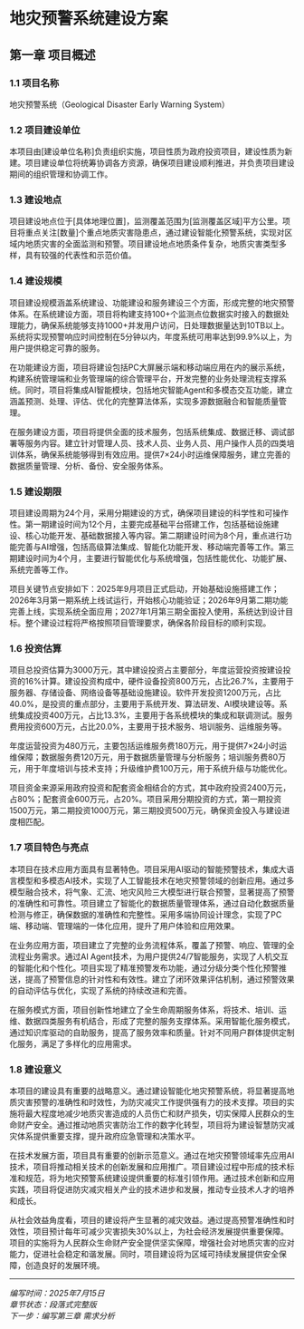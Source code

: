 # 地灾预警系统建设方案

## 第一章 项目概述

### 1.1 项目名称
地灾预警系统（Geological Disaster Early Warning System）

### 1.2 项目建设单位
本项目由[建设单位名称]负责组织实施，项目性质为政府投资项目，建设性质为新建。项目建设单位将统筹协调各方资源，确保项目建设顺利推进，并负责项目建设期间的组织管理和协调工作。

### 1.3 建设地点
项目建设地点位于[具体地理位置]，监测覆盖范围为[监测覆盖区域]平方公里。项目将重点关注[数量]个重点地质灾害隐患点，通过建设智能化预警系统，实现对区域内地质灾害的全面监测和预警。项目建设地点地质条件复杂，地质灾害类型多样，具有较强的代表性和示范价值。

### 1.4 建设规模

项目建设规模涵盖系统建设、功能建设和服务建设三个方面，形成完整的地灾预警体系。在系统建设方面，项目将构建支持100+个监测点位数据实时接入的数据处理能力，确保系统能够支持1000+并发用户访问，日处理数据量达到10TB以上。系统将实现预警响应时间控制在5分钟以内，年度系统可用率达到99.9%以上，为用户提供稳定可靠的服务。

在功能建设方面，项目将建设包括PC大屏展示端和移动端应用在内的展示系统，构建系统管理端和业务管理端的综合管理平台，开发完整的业务处理流程支撑系统。同时，项目将集成AI智能模块，包括地灾智能Agent和多模态交互功能，建立涵盖预测、处理、评估、优化的完整算法体系，实现多源数据融合和智能质量管理。

在服务建设方面，项目将提供全面的技术服务，包括系统集成、数据迁移、调试部署等服务内容。建立针对管理人员、技术人员、业务人员、用户操作人员的四类培训体系，确保系统能够得到有效应用。提供7×24小时运维保障服务，建立完善的数据质量管理、分析、备份、安全服务体系。

### 1.5 建设期限
项目建设周期为24个月，采用分期建设的方式，确保项目建设的科学性和可操作性。第一期建设时间为12个月，主要完成基础平台搭建工作，包括基础设施建设、核心功能开发、基础数据接入等内容。第二期建设时间为8个月，重点进行功能完善与AI增强，包括高级算法集成、智能化功能开发、移动端完善等工作。第三期建设时间为4个月，主要进行智能优化与系统增强，包括性能优化、功能扩展、系统完善等工作。

项目关键节点安排如下：2025年9月项目正式启动，开始基础设施搭建工作；2026年3月第一期系统上线试运行，开始核心功能验证；2026年9月第二期功能完善上线，实现系统全面应用；2027年1月第三期全面投入使用，系统达到设计目标。整个建设过程将严格按照项目管理要求，确保各阶段目标的顺利实现。

### 1.6 投资估算

项目总投资估算为3000万元，其中建设投资占主要部分，年度运营投资按建设投资的16%计算。建设投资构成中，硬件设备投资800万元，占比26.7%，主要用于服务器、存储设备、网络设备等基础设施建设。软件开发投资1200万元，占比40.0%，是投资的重点部分，主要用于系统开发、算法研发、AI模块建设等。系统集成投资400万元，占比13.3%，主要用于各系统模块的集成和联调测试。服务费用投资600万元，占比20.0%，主要用于技术服务、培训服务、运维服务等。

年度运营投资为480万元，主要包括运维服务费180万元，用于提供7×24小时运维保障；数据服务费120万元，用于数据质量管理与分析服务；培训服务费80万元，用于年度培训与技术支持；升级维护费100万元，用于系统升级与功能优化。

项目资金来源采用政府投资和配套资金相结合的方式，其中政府投资2400万元，占80%；配套资金600万元，占20%。项目采用分期投资的方式，第一期投资1500万元，第二期投资1000万元，第三期投资500万元，确保资金投入与建设进度相匹配。

### 1.7 项目特色与亮点

本项目在技术应用方面具有显著特色。项目采用AI驱动的智能预警技术，集成大语言模型和多模态AI技术，实现了人工智能技术在地灾预警领域的创新应用。通过多模型融合技术，将气象、汇流、地灾风险三大模型进行联合预警，显著提高了预警的准确性和可靠性。项目建立了智能化的数据质量管理体系，通过自动化数据质量检测与修正，确保数据的准确性和完整性。采用多端协同设计理念，实现了PC端、移动端、管理端的一体化应用，提升了用户体验和应用效果。

在业务应用方面，项目建立了完整的业务流程体系，覆盖了预警、响应、管理的全流程业务需求。通过AI Agent技术，为用户提供24/7智能服务，实现了人机交互的智能化和个性化。项目实现了精准预警发布功能，通过分级分类个性化预警推送，提高了预警信息的针对性和有效性。建立了闭环效果评估机制，通过预警效果的自动评估与优化，实现了系统的持续改进和完善。

在服务模式方面，项目创新性地建立了全生命周期服务体系，将技术、培训、运维、数据四类服务有机结合，形成了完整的服务支撑体系。采用智能化服务模式，通过知识库驱动的自助服务，提高了服务效率和质量。针对不同用户群体提供定制化服务，满足了多样化的应用需求。

### 1.8 建设意义

本项目的建设具有重要的战略意义。通过建设智能化地灾预警系统，将显著提高地质灾害预警的准确性和时效性，为防灾减灾工作提供强有力的技术支撑。项目的实施将最大程度地减少地质灾害造成的人员伤亡和财产损失，切实保障人民群众的生命财产安全。通过推动地质灾害防治工作的数字化转型，项目将为建设智慧防灾减灾体系提供重要支撑，提升政府应急管理和决策水平。

在技术发展方面，项目具有重要的创新示范意义。通过在地灾预警领域率先应用AI技术，项目将推动相关技术的创新发展和应用推广。项目建设过程中形成的技术标准和规范，将为地灾预警系统建设提供重要的标准引领作用。通过技术创新和应用实践，项目将促进防灾减灾相关产业的技术进步和发展，推动专业技术人才的培养和成长。

从社会效益角度看，项目的建设将产生显著的减灾效益。通过提高预警准确性和时效性，项目预计每年可减少灾害损失30%以上，为社会经济发展提供重要保障。项目的实施将为人民群众生命财产安全提供坚实保障，增强社会对地质灾害的应对能力，促进社会稳定和谐发展。同时，项目建设将为区域可持续发展提供安全保障，创造良好的发展环境。

---

*编写时间：2025年7月15日*  
*章节状态：段落式完整版*  
*下一步：编写第三章 需求分析*